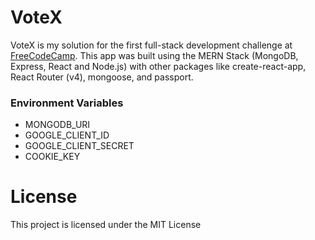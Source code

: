 # VoteX
VoteX is my solution for the first full-stack development challenge at [FreeCodeCamp](https://www.freecodecamp.org/challenges/build-a-voting-app).
This app was built using the MERN Stack (MongoDB, Express, React and Node.js) with other packages like create-react-app, React Router (v4), mongoose, and passport.

### Environment Variables
* MONGODB_URI
* GOOGLE_CLIENT_ID
* GOOGLE_CLIENT_SECRET
* COOKIE_KEY

# License 
This project is licensed under the MIT License 
